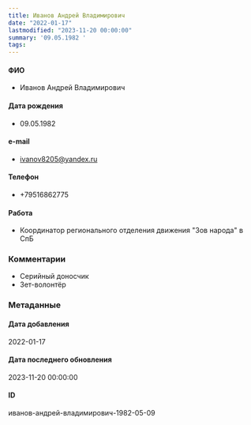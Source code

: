 ```yaml
---
title: Иванов Андрей Владимирович
date: "2022-01-17"
lastmodified: "2023-11-20 00:00:00"
summary: '09.05.1982 '
tags: 
---
```

<!--# pp1-->
<!--## Фигурант-->
<!--### Личные данные-->
#### ФИО
- Иванов Андрей Владимирович
#### Дата рождения
- 09.05.1982
#### e-mail
- ivanov8205@yandex.ru
#### Телефон
- +79516862775
#### Работа
- Координатор регионального отделения движения "Зов народа" в СпБ
### Комментарии
- Серийный доносчик
- Зет-волонтёр
### Метаданные
#### Дата добавления
2022-01-17
#### Дата последнего обновления
2023-11-20 00:00:00
#### ID
иванов-андрей-владимирович-1982-05-09
<!--## END;-->
